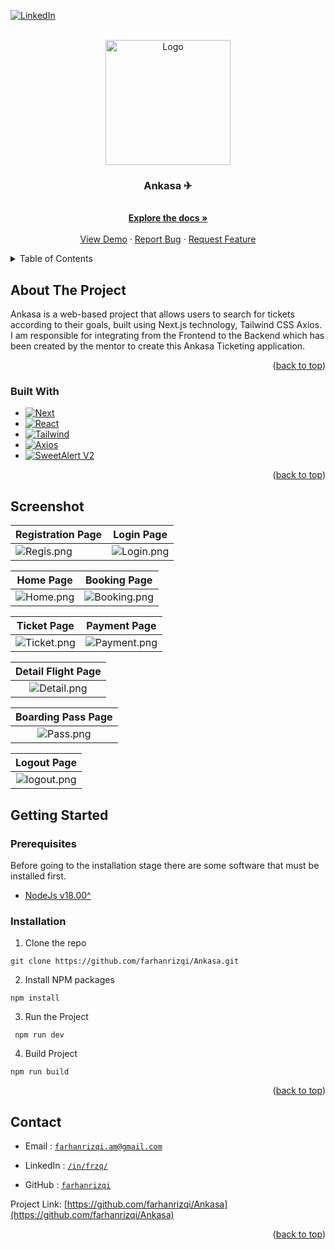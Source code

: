 <!-- Improved compatibility of back to top link: See: https://github.com/othneildrew/Best-README-Template/pull/73 -->

<a name="readme-top"></a>

<!--
*** Thanks for checking out the Best-README-Template. If you have a suggestion
*** that would make this better, please fork the repo and create a pull request
*** or simply open an issue with the tag "enhancement".
*** Don't forget to give the project a star!
*** Thanks again! Now go create something AMAZING! :D
-->

<!-- PROJECT SHIELDS -->
<!--
*** I'm using markdown "reference style" links for readability.
*** Reference links are enclosed in brackets [ ] instead of parentheses ( ).
*** See the bottom of this document for the declaration of the reference variables
*** for contributors-url, forks-url, etc. This is an optional, concise syntax you may use.
*** https://www.markdownguide.org/basic-syntax/#reference-style-links
-->
<!--
[![Contributors][contributors-shield]][contributors-url] -->

<!-- [![Forks][forks-shield]][forks-url] -->

<!-- [![Stargazers][stars-shield]][stars-url] -->

<!-- [![Issues][issues-shield]][issues-url] -->

<!-- [![MIT License][license-shield]][license-url] -->

[![LinkedIn][linkedin-shield]][linkedin-url]

<!-- PROJECT LOGO -->
<br />
<div align="center">
  <a href="https://github.com/farhanrizqi/Ankasa">
    <img src="https://res.cloudinary.com/ddrecezrk/image/upload/v1696487283/ankasa/tnkq2c5qlxfyl7gwxzzw.png" alt="Logo" width="200" height="200">
  </a>

  <h3 align="center">Ankasa ✈</h3>

  <p align="center">
    <br />
    <a href="#about-the project"><strong>Explore the docs »</strong></a>
    <br />
    <br />
    <a href="https://ankasa-gold.vercel.app/">View Demo</a>
    ·
    <a href="mailto:farhanrizqi.am@gmail.com">Report Bug</a>
    ·
    <a href="mailto:farhanrizqi.am@gmail.com">Request Feature</a>
  </p>
</div>

<!-- TABLE OF CONTENTS -->
<details>
  <summary>Table of Contents</summary>
  <ol>
    <li>
      <a href="#about-the-project">About The Project</a>
      <ul>
        <li><a href="#built-with">Built With</a></li>
      </ul>
    </li>
    <li>
      <a href="#getting-started">Getting Started</a>
      <ul>
        <!-- <li><a href="#prerequisites">Prerequisites</a></li> -->
        <li><a href="#installation">Installation</a></li>
        <li><a href="#prerequisites">Prerequisites</a></li>
      </ul>
    </li>
    <!-- <li><a href="#usage">Usage</a></li> -->
    <!-- <li><a href="#roadmap">Roadmap</a></li> -->
    <li><a href="#contributing">Contributing</a></li>
    <!-- <li><a href="#license">License</a></li> -->
    <li><a href="#contact">Contact</a></li>
    <!-- <li><a href="#acknowledgments">Acknowledgments</a></li> -->
  </ol>
</details>

<!-- ABOUT THE PROJECT -->

## About The Project

Ankasa is a web-based project that allows users to search for tickets according to their goals, built using Next.js technology, Tailwind CSS Axios. I am responsible for integrating from the Frontend to the Backend which has been created by the mentor to create this Ankasa Ticketing application.

<p align="right">(<a href="#readme-top">back to top</a>)</p>

### Built With

- [![Next][Next.js]][Next-url]
- [![React][React.js]][React-url]
- [![Tailwind][TailwindCSS]][Tailwind-url]
- [![Axios][Axios]][Axios-url]
- [![SweetAlert V2][SweetAlert]][Sweet-url]

<p align="right">(<a href="#readme-top">back to top</a>)</p>

<!-- Screenshots -->

## Screenshot

| Registration Page      | Login Page             |
| ---------------------- | ---------------------- |
| ![Regis.png][ss-regis] | ![Login.png][ss-login] |

|      Home Page       |        Booking Page        |
| :------------------: | :------------------------: |
| ![Home.png][ss-home] | ![Booking.png][ss-booking] |

|       Ticket Page        |        Payment Page        |
| :----------------------: | :------------------------: |
| ![Ticket.png][ss-ticket] | ![Payment.png][ss-payment] |

|    Detail Flight Page    |
| :----------------------: |
| ![Detail.png][ss-detail] |

|  Boarding Pass Page  |
| :------------------: |
| ![Pass.png][ss-pass] |

|       Logout Page        |
| :----------------------: |
| ![logout.png][ss-logout] |

<!-- GETTING STARTED -->

## Getting Started

### Prerequisites

Before going to the installation stage there are some software that must be installed first.

- [NodeJs v18.00^](https://nodejs.org/en/download/)

### Installation

1. Clone the repo

```
git clone https://github.com/farhanrizqi/Ankasa.git
```

2. Install NPM packages

```
npm install
```

3. Run the Project

```
 npm run dev
```

4. Build Project

```
npm run build

```

<p align="right">(<a href="#readme-top">back to top</a>)</p>

<!-- USAGE EXAMPLES -->

<!-- ## Usage -->

<!-- ROADMAP -->

<!-- ## Roadmap

- [x] Add Changelog
- [x] Add back to top links
- [ ] Add Additional Templates w/ Examples
- [ ] Add "components" document to easily copy & paste sections of the readme
- [ ] Multi-language Support
  - [ ] Chinese
  - [ ] Spanish

See the [open issues](https://github.com/othneildrew/Best-README-Template/issues) for a full list of proposed features (and known issues).

<p align="right">(<a href="#readme-top">back to top</a>)</p> -->

<!-- CONTRIBUTING -->

<!-- ## Contributing

Contributions are what make the open source community such an amazing place to learn, inspire, and create. Any contributions you make are **greatly appreciated**.

If you have a suggestion that would make this better, please fork the repo and create a pull request. You can also simply open an issue with the tag "enhancement".
Don't forget to give the project a star! Thanks again!

1. Fork the Project
2. Create your Feature Branch (`git checkout -b feature/AmazingFeature`)
3. Commit your Changes (`git commit -m 'Add some AmazingFeature'`)
4. Push to the Branch (`git push origin feature/AmazingFeature`)
5. Open a Pull Request

<p align="right">(<a href="#readme-top">back to top</a>)</p> -->

<!-- LICENSE -->

<!-- ## License

Distributed under the MIT License. See `LICENSE.txt` for more information.

<p align="right">(<a href="#readme-top">back to top</a>)</p> -->

<!-- CONTACT -->

## Contact

- Email : [`farhanrizqi.am@gmail.com`](mailto:farhanrizqi.am@gmail.com)

- LinkedIn : [`/in/frzq/`](https://www.linkedin.com/in/frzq/)

- GitHub : [`farhanrizqi`](https://github.com/farhanrizqi)

Project Link: [https://github.com/farhanrizqi/Ankasa](https://github.com/farhanrizqi/Ankasa)

<p align="right">(<a href="#readme-top">back to top</a>)</p>

<!-- ACKNOWLEDGMENTS -->

<!-- ## Acknowledgments -->

<!-- Use this space to list resources you find helpful and would like to give credit to. I've included a few of my favorites to kick things off!

- [Choose an Open Source License](https://choosealicense.com)
- [GitHub Emoji Cheat Sheet](https://www.webpagefx.com/tools/emoji-cheat-sheet)
- [Malven's Flexbox Cheatsheet](https://flexbox.malven.co/)
- [Malven's Grid Cheatsheet](https://grid.malven.co/)
- [Img Shields](https://shields.io)
- [GitHub Pages](https://pages.github.com)
- [Font Awesome](https://fontawesome.com)
- [React Icons](https://react-icons.github.io/react-icons/search)

<p align="right">(<a href="#readme-top">back to top</a>)</p> -->

<!-- MARKDOWN LINKS & IMAGES -->
<!-- https://www.markdownguide.org/basic-syntax/#reference-style-links -->

[contributors-shield]: https://img.shields.io/github/contributors/othneildrew/Best-README-Template.svg?style=for-the-badge
[contributors-url]: https://github.com/eanp
[forks-shield]: https://img.shields.io/github/forks/othneildrew/Best-README-Template.svg?style=for-the-badge
[forks-url]: https://github.com/othneildrew/Best-README-Template/network/members
[stars-shield]: https://img.shields.io/github/stars/othneildrew/Best-README-Template.svg?style=for-the-badge
[stars-url]: https://github.com/othneildrew/Best-README-Template/stargazers
[issues-shield]: https://img.shields.io/github/issues/othneildrew/Best-README-Template.svg?style=for-the-badge
[issues-url]: https://github.com/othneildrew/Best-README-Template/issues
[license-shield]: https://img.shields.io/github/license/othneildrew/Best-README-Template.svg?style=for-the-badge
[license-url]: https://github.com/othneildrew/Best-README-Template/blob/master/LICENSE.txt
[linkedin-shield]: https://img.shields.io/badge/LinkedIn-0077B5?style=for-the-badge&logo=linkedin&logoColor=white
[linkedin-url]: https://www.linkedin.com/in/frzq/

<!-- images section -->

[ss-home]: https://res.cloudinary.com/ddrecezrk/image/upload/v1696487285/ankasa/jsgx4pkufy4ylvlepde0.png
[ss-booking]: https://res.cloudinary.com/ddrecezrk/image/upload/v1696514716/ankasa/booking_bemr41.png
[ss-regis]: https://res.cloudinary.com/ddrecezrk/image/upload/v1700486327/ankasa/usg9cmnbvp5e6xr0p79o.png
[ss-ticket]: https://res.cloudinary.com/ddrecezrk/image/upload/v1696515504/ankasa/ticket_cx5mtc.png
[ss-pass]: https://res.cloudinary.com/ddrecezrk/image/upload/v1696514715/ankasa/pass_svcphc.png
[ss-payment]: https://res.cloudinary.com/ddrecezrk/image/upload/v1696514715/ankasa/payment_lhalq3.png
[ss-profile]: https://res.cloudinary.com/ddrecezrk/image/upload/v1696514715/ankasa/profile_ovp1p4.png
[ss-detail]: https://res.cloudinary.com/ddrecezrk/image/upload/v1696515504/ankasa/detail_lltkrt.png
[ss-logout]: https://res.cloudinary.com/ddrecezrk/image/upload/v1696514715/ankasa/logout_l36jsc.png
[ss-login]: https://res.cloudinary.com/ddrecezrk/image/upload/v1696487283/ankasa/ijfmef1qm6zwsgjpaj6o.png

<!-- built section -->

[Next.js]: https://img.shields.io/badge/next.js-000000?style=for-the-badge&logo=nextdotjs&logoColor=white
[Next-url]: https://nextjs.org/
[React.js]: https://img.shields.io/badge/React-20232A?style=for-the-badge&logo=react&logoColor=61DAFB
[React-url]: https://reactjs.org/
[Bootstrap.com]: https://img.shields.io/badge/Bootstrap-563D7C?style=for-the-badge&logo=bootstrap&logoColor=white
[Bootstrap-url]: https://getbootstrap.com
[TailwindCSS]: https://img.shields.io/badge/Tailwind_CSS-38B2AC?style=for-the-badge&logo=tailwind-css&logoColor=white
[Tailwind-url]: https://tailwindcss.com
[Axios]: https://img.shields.io/npm/v/axios
[Axios-url]: https://axios-http.com/docs/intro
[SweetAlert]: https://img.shields.io/npm/v/sweetalert2
[Sweet-url]: https://sweetalert2.github.io/
